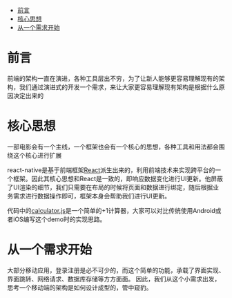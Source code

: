 <!-- TOC depthFrom:1 depthTo:6 withLinks:1 updateOnSave:1 orderedList:0 -->

- [前言](#前言)
- [核心思想](#核心思想)
- [从一个需求开始](#从一个需求开始)

<!-- /TOC -->
# 前言

前端的架构一直在演进，各种工具层出不穷，为了让新人能够更容易理解现有的架构，我们通过演进式的开发一个需求，来让大家更容易理解现有架构是根据什么原因决定出来的

# 核心思想

一部电影会有一个主线，一个框架也会有一个核心的思想，各种工具和用法都会围绕这个核心进行扩展

react-native是基于前端框架[React](https://facebook.github.io/react/)派生出来的，利用前端技术来实现跨平台的一个框架。因此其核心思想和React是一致的，即响应数据变化进行UI更新。他屏蔽了UI渲染的细节，我们只需要在布局的时候将页面和数据进行绑定，随后根据业务需求进行数据操作即可，框架本身会帮助我们进行UI更新。

代码中的[calculator.js](./calculator.js)是一个简单的+1计算器，大家可以对比传统使用Android或者iOS编写这个demo时的实现思路。

# 从一个需求开始

大部分移动应用，登录注册是必不可少的，而这个简单的功能，承载了界面实现、界面跳转、网络请求、数据库存储等方方面面。
因此，我们从这个小需求出发，思考一个移动端的架构是如何设计成型的，管中窥豹。
